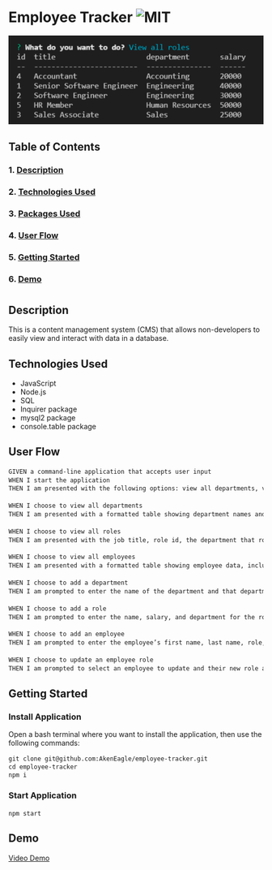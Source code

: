 # **Employee Tracker** ![MIT](https://img.shields.io/github/license/AkenEagle/employee-tracker?color=teal)

![Preview](/assets/images/preview.png)

## Table of Contents

### 1. [Description](#introduction)

### 2. [Technologies Used](#technologies-used)

### 3. [Packages Used](#packages-used)

### 4. [User Flow](#user-flow)

### 5. [Getting Started](#getting-started)

### 6. [Demo](#demo)

#

## Description

This is a content management system (CMS) that allows non-developers to easily view and interact with data in a database.

## Technologies Used

- JavaScript
- Node.js
- SQL
- Inquirer package
- mysql2 package
- console.table package

## User Flow

```md
GIVEN a command-line application that accepts user input
WHEN I start the application
THEN I am presented with the following options: view all departments, view all roles, view all employees, add a department, add a role, add an employee, and update an employee role

WHEN I choose to view all departments
THEN I am presented with a formatted table showing department names and department ids

WHEN I choose to view all roles
THEN I am presented with the job title, role id, the department that role belongs to, and the salary for that role

WHEN I choose to view all employees
THEN I am presented with a formatted table showing employee data, including employee ids, first names, last names, job titles, departments, salaries, and managers that the employees report to

WHEN I choose to add a department
THEN I am prompted to enter the name of the department and that department is added to the database

WHEN I choose to add a role
THEN I am prompted to enter the name, salary, and department for the role and that role is added to the database

WHEN I choose to add an employee
THEN I am prompted to enter the employee’s first name, last name, role, and manager, and that employee is added to the database

WHEN I choose to update an employee role
THEN I am prompted to select an employee to update and their new role and this information is updated in the database
```

## Getting Started

### Install Application

Open a bash terminal where you want to install the application, then use the following commands:

```
git clone git@github.com:AkenEagle/employee-tracker.git
cd employee-tracker
npm i
```

### Start Application

```
npm start
```

## Demo

[Video Demo](https://drive.google.com/file/d/1SlgB-rXXHtdeSJS9Do8dAoUFs6M5iq69/view)
